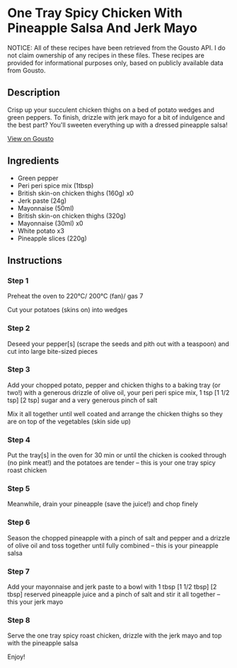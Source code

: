 # One Tray Spicy Chicken With Pineapple Salsa And Jerk Mayo

NOTICE: All of these recipes have been retrieved from the Gousto API. I do not claim ownership of any recipes in these files. These recipes are provided for informational purposes only, based on publicly available data from Gousto.

## Description

Crisp up your succulent chicken thighs on a bed of potato wedges and green peppers. To finish, drizzle with jerk mayo for a bit of indulgence and the best part? You'll sweeten everything up with a dressed pineapple salsa!

[View on Gousto](https://www.gousto.co.uk/recipes/cookbook/one-tray-spicy-roast-chicken-with-pineapple-salsa-and-jerk-mayo)

## Ingredients

- Green pepper
- Peri peri spice mix (1tbsp)
- British skin-on chicken thighs (160g) x0
- Jerk paste (24g)
- Mayonnaise (50ml)
- British skin-on chicken thighs (320g)
- Mayonnaise (30ml) x0
- White potato x3
- Pineapple slices (220g)

## Instructions


### Step 1

Preheat the oven to 220°C/ 200°C (fan)/ gas 7

Cut your potatoes (skins on) into wedges


### Step 2

Deseed your pepper[s] (scrape the seeds and pith out with a teaspoon) and cut into large bite-sized pieces


### Step 3

Add your chopped potato, pepper and chicken thighs to a baking tray (or two!) with a generous drizzle of olive oil, your peri peri spice mix, 1 tsp <span class="text-purple">[1 1/2 tsp] </span><span class="text-danger">[2 tsp] </span>sugar and a very generous pinch of salt

Mix it all together until well coated and arrange the chicken thighs so they are on top of the vegetables (skin side up)


### Step 4

Put the tray[s] in the oven for 30 min or until the chicken is cooked through (no pink meat!) and the potatoes are tender – this is your one tray spicy roast chicken


### Step 5

Meanwhile, drain your pineapple (save the juice!) and chop finely


### Step 6

Season the chopped pineapple with a pinch of salt and pepper and a drizzle of olive oil and toss together until fully combined – this is your pineapple salsa


### Step 7

Add your mayonnaise and jerk paste to a bowl with 1 tbsp <span class="text-purple">[1 1/2 tbsp] </span><span class="text-danger">[2 tbsp]</span> reserved pineapple juice and a pinch of salt and stir it all together – this your jerk mayo

### Step 8

Serve the one tray spicy roast chicken, drizzle with the jerk mayo and top with the pineapple salsa

Enjoy!

